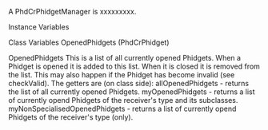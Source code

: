 A PhdCrPhidgetManager is xxxxxxxxx.

Instance Variables

Class Variables
	OpenedPhidgets 		<Collection> (PhdCrPhidget)


OpenedPhidgets
	This is a list of all currently opened Phidgets.
	When a Phidget is opened it is added to this list. When it is closed it is removed from the list. This may also happen if the Phidget has become invalid (see checkValid).
	The getters are (on class side):
		allOpenedPhidgets - returns the list of all currently opened Phidgets.
		myOpenedPhidgets - returns a list of currently opend Phidgets of the receiver's type and its subclasses.
		myNonSpecialisedOpenedPhidgets - returns a list of currently opend Phidgets of the receiver's type (only).